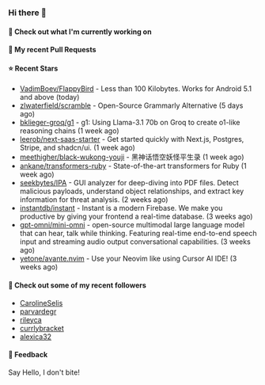 ### Hi there 👋

#### 👷 Check out what I'm currently working on

#### 🔨 My recent Pull Requests


#### ⭐ Recent Stars

- [VadimBoev/FlappyBird](https://github.com/VadimBoev/FlappyBird) - Less than 100 Kilobytes. Works for Android 5.1 and above (today)
- [zlwaterfield/scramble](https://github.com/zlwaterfield/scramble) - Open-Source Grammarly Alternative (5 days ago)
- [bklieger-groq/g1](https://github.com/bklieger-groq/g1) - g1: Using Llama-3.1 70b on Groq to create o1-like reasoning chains (1 week ago)
- [leerob/next-saas-starter](https://github.com/leerob/next-saas-starter) - Get started quickly with Next.js, Postgres, Stripe, and shadcn/ui. (1 week ago)
- [meethigher/black-wukong-youji](https://github.com/meethigher/black-wukong-youji) - 黑神话悟空妖怪平生录 (1 week ago)
- [ankane/transformers-ruby](https://github.com/ankane/transformers-ruby) - State-of-the-art transformers for Ruby (1 week ago)
- [seekbytes/IPA](https://github.com/seekbytes/IPA) - GUI analyzer for deep-diving into PDF files. Detect malicious payloads, understand object relationships, and extract key information for threat analysis. (2 weeks ago)
- [instantdb/instant](https://github.com/instantdb/instant) - Instant is a modern Firebase. We make you productive by giving your frontend a real-time database. (3 weeks ago)
- [gpt-omni/mini-omni](https://github.com/gpt-omni/mini-omni) - open-source multimodal large language model that can hear, talk while thinking. Featuring real-time end-to-end speech input and streaming audio output conversational capabilities.  (3 weeks ago)
- [yetone/avante.nvim](https://github.com/yetone/avante.nvim) - Use your Neovim like using Cursor AI IDE! (3 weeks ago)

#### 👯 Check out some of my recent followers

- [CarolineSelis](https://github.com/CarolineSelis)
- [parvardegr](https://github.com/parvardegr)
- [rileyca](https://github.com/rileyca)
- [currlybracket](https://github.com/currlybracket)
- [alexica32](https://github.com/alexica32)

#### 💬 Feedback

Say Hello, I don't bite!